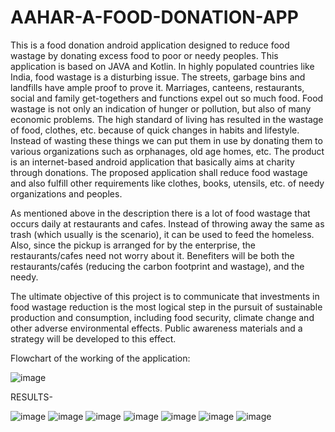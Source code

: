 # AAHAR-A-FOOD-DONATION-APP
This is a food donation android application designed to reduce food wastage by donating excess food to poor or needy peoples.  This application is based on JAVA  and Kotlin.
In highly populated countries like India, food wastage is a disturbing issue. The streets, garbage bins and landfills have ample proof to prove it. Marriages, canteens, restaurants, social and family get-togethers and functions expel out so much food. Food wastage is not only an indication of hunger or pollution, but also of many economic problems. The high standard of living has resulted in the wastage of food, clothes, etc. because of quick changes in habits and lifestyle. Instead of wasting these things we can put them in use by donating them to various organizations such as orphanages, old age homes, etc. The product is an internet-based android application that basically aims at charity through donations.
The proposed application shall reduce food wastage and also fulfill other requirements like clothes, books, utensils, etc. of needy organizations and peoples.

As mentioned above in the description there is a lot of food wastage that occurs daily at restaurants and cafes. Instead of throwing away the same as trash (which usually is the scenario), it can be used to feed the homeless. Also, since the pickup is arranged for by the enterprise, the restaurants/cafes need not worry about it. Benefiters will be both the restaurants/cafés (reducing the carbon footprint and wastage), and the needy.

The ultimate objective of this project is to communicate that investments in food wastage reduction is the most logical step in the pursuit of sustainable production and consumption, including food security, climate change and other adverse environmental effects. Public awareness materials and a strategy will be developed to this effect.

Flowchart of the working of the application:

![image](https://user-images.githubusercontent.com/58433698/179659580-a73f4b64-157f-4b37-9786-115686136458.png)

RESULTS-

![image](https://user-images.githubusercontent.com/58433698/179659711-598a8469-e45f-46ac-8d72-357b3499ad4e.png)
![image](https://user-images.githubusercontent.com/58433698/179659725-0750bb70-4c18-4447-9def-b6fef3bee933.png)
![image](https://user-images.githubusercontent.com/58433698/179659735-b89dcf87-e5b0-4bb2-b826-ab06e3137044.png)
![image](https://user-images.githubusercontent.com/58433698/179659752-0761ca13-092e-401f-a808-e737d13f93fb.png)
![image](https://user-images.githubusercontent.com/58433698/179659759-ea2c0637-fa72-4eb2-8167-119cdf0e1b86.png)
![image](https://user-images.githubusercontent.com/58433698/179659772-0ee40038-9c01-4f21-b2cb-c21f783dd52a.png)
![image](https://user-images.githubusercontent.com/58433698/179659783-a81393f6-aca0-44c7-8213-eae366f7df04.png)

